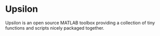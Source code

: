 Upsilon
=======

Upsilon is an open source MATLAB toolbox providing a collection of tiny functions and scripts nicely packaged together.